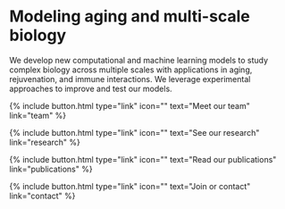 ---
---

# Modeling aging and multi-scale biology

We develop new computational and machine learning models to study complex biology across multiple scales with applications in aging, rejuvenation, and immune interactions. We leverage experimental approaches to improve and test our models.

{% include button.html type="link" icon="" text="Meet our team" link="team" %}

{% include button.html type="link" icon="" text="See our research" link="research" %}

{% include button.html type="link" icon="" text="Read our publications" link="publications" %}

{% include button.html type="link" icon="" text="Join or contact" link="contact" %}


<!-- this is commented out {%
  include button.html
  link="team"
  text="Meet our team"
  icon="fa-solid fa-arrow-right"
  flip=true
  style="bare"
%}

{%
  include button.html
  link="publications"
  text="See our publications"
  icon="fa-solid fa-arrow-right"
  flip=true
  style="bare"
%}

{%
  include button.html
  link="resources"
  text="Browse our resources"
  icon="fa-solid fa-arrow-right"
  flip=true
  style="bare"
%}

{%
  include figure.html
  image="images/LabVennDiagram.png"
  width="70%"
%} -->
